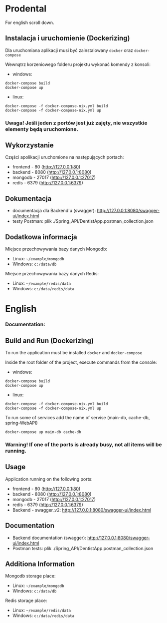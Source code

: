 # Prodental

For english scroll down.

## Instalacja i uruchomienie (Dockerizing)

Dla uruchomiana aplikacji musi być zainstalowany `docker` oraz `docker-compose`

Wewnątrz korzeniowego folderu projektu wykonać komendy z konsoli:

- windows:

```
docker-compose build
docker-compose up
```

- linux:

```
docker-compose -f docker-compose-nix.yml build
docker-compose -f docker-compose-nix.yml up
```

### Uwaga! Jeśli jeden z portów jest już zajęty, nie wszystkie elementy będą uruchomione.

## Wykorzystanie

Części apolikacji uruchomione na następujących portach:

- frontend - 80 (http://127.0.0.1:80)
- backend - 8080 (http://127.0.0.1:8080)
- mongodb - 27017 (http://127.0.0.1:27017)
- redis - 6379 (http://127.0.0.1:6379)

## Dokumentacja

- documentacja dla Backend'u (swagger): http://127.0.0.1:8080/swagger-ui/index.html
- testy Postman: plik ./Spring_API/DentistApp.postman_collection.json

## Dodatkowa informacja

Miejsce przechowywania bazy danych Mongodb:

- Linux: `~/example/mongodb`
- Windows: `c:/data/db`

Miejsce przechowywania bazy danych Redis:

- Linux: `~/example/redis/data`
- Windows: `c:/data/redis/data`

# English

### Documentation:

## Build and Run (Dockerizing)

To run the application must be installed `docker` and `docker-compose`

Inside the root folder of the project, execute commands from the console:

- windows:

```
docker-compose build
docker-compose up
```

- linux:

```
docker-compose -f docker-compose-nix.yml build
docker-compose -f docker-compose-nix.yml up
```

To run some of services add the name of servise (main-db, cache-db, spring-WebAPI)

```
docker-compose up main-db cache-db
```

### Warning! If one of the ports is already busy, not all items will be running.

## Usage

Application running on the following ports:

- frontend - 80 (http://127.0.0.1:80)
- backend - 8080 (http://127.0.0.1:8080)
- mongodb - 27017 (http://127.0.0.1:27017)
- redis - 6379 (http://127.0.0.1:6379)
- Backend - swagger_v2: http://127.0.0.1:8080/swagger-ui/index.html

## Documentation

- Backend documentation (swagger): http://127.0.0.1:8080/swagger-ui/index.html
- Postman tests: plik ./Spring_API/DentistApp.postman_collection.json

## Additiona Information

Mongodb storage place:

- Linux: `~/example/mongodb`
- Windows: `c:/data/db`

Redis storage place:

- Linux: `~/example/redis/data`
- Windows: `c:/data/redis/data`

<!-- ### Remove previous builds (Linux)

- list images

```
docker images
```

You have to copy `IMAGE ID` and paste it:

```
docker rmi images_names
```

Remove all <none> images (linux)

```
docker rmi $(docker images | grep '<none>' | awk '{print $3}')
``` -->
